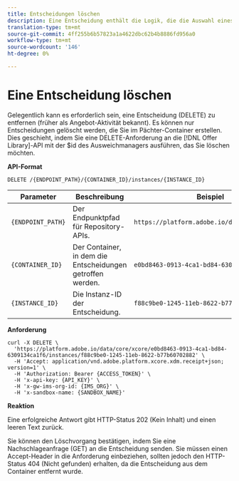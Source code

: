 ```yaml
---
title: Entscheidungen löschen
description: Eine Entscheidung enthält die Logik, die die Auswahl eines Angebots informiert.
translation-type: tm+mt
source-git-commit: 4ff255b6b57823a1a4622dbc62b4b8886fd956a0
workflow-type: tm+mt
source-wordcount: '146'
ht-degree: 0%

---
```


# Eine Entscheidung löschen

Gelegentlich kann es erforderlich sein, eine Entscheidung (DELETE) zu entfernen (früher als Angebot-Aktivität bekannt). Es können nur Entscheidungen gelöscht werden, die Sie im Pächter-Container erstellen. Dies geschieht, indem Sie eine DELETE-Anforderung an die [!DNL Offer Library]-API mit der $id des Ausweichmanagers ausführen, das Sie löschen möchten.

**API-Format**

```http
DELETE /{ENDPOINT_PATH}/{CONTAINER_ID}/instances/{INSTANCE_ID}
```

| Parameter | Beschreibung | Beispiel |
| --------- | ----------- | ------- |
| `{ENDPOINT_PATH}` | Der Endpunktpfad für Repository-APIs. | `https://platform.adobe.io/data/core/xcore/` |
| `{CONTAINER_ID}` | Der Container, in dem die Entscheidungen getroffen werden. | `e0bd8463-0913-4ca1-bd84-6309134ca1f6` |
| `{INSTANCE_ID}` | Die Instanz-ID der Entscheidung. | `f88c9be0-1245-11eb-8622-b77b60702882` |

**Anforderung**

```shell
curl -X DELETE \
  'https://platform.adobe.io/data/core/xcore/e0bd8463-0913-4ca1-bd84-6309134ca1f6/instances/f88c9be0-1245-11eb-8622-b77b60702882' \
  -H 'Accept: application/vnd.adobe.platform.xcore.xdm.receipt+json; version=1' \
  -H 'Authorization: Bearer {ACCESS_TOKEN}' \
  -H 'x-api-key: {API_KEY}' \
  -H 'x-gw-ims-org-id: {IMS_ORG}' \
  -H 'x-sandbox-name: {SANDBOX_NAME}'
```

**Reaktion**

Eine erfolgreiche Antwort gibt HTTP-Status 202 (Kein Inhalt) und einen leeren Text zurück.

Sie können den Löschvorgang bestätigen, indem Sie eine Nachschlageanfrage (GET) an die Entscheidung senden. Sie müssen einen Accept-Header in die Anforderung einbeziehen, sollten jedoch den HTTP-Status 404 (Nicht gefunden) erhalten, da die Entscheidung aus dem Container entfernt wurde.
